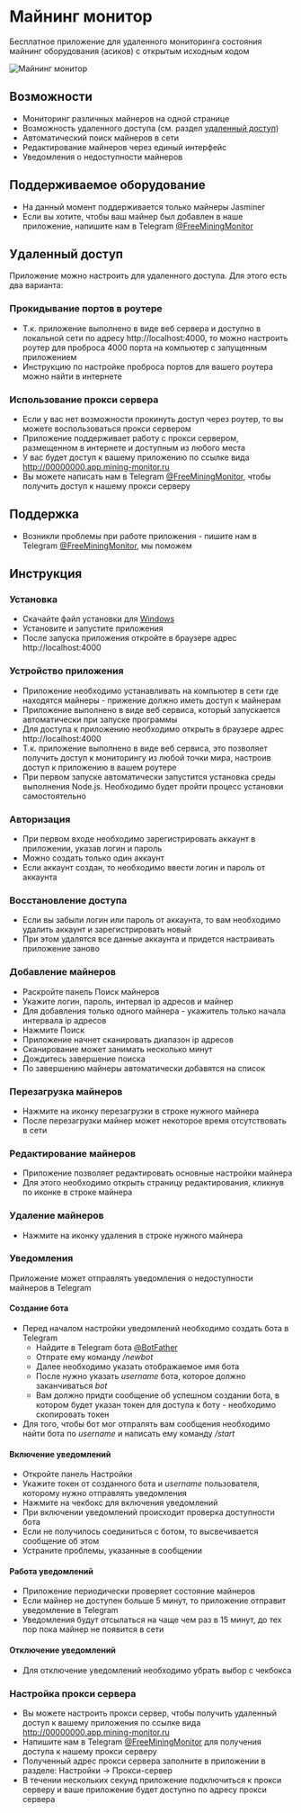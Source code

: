 # Майнинг монитор

Бесплатное приложение для удаленного мониторинга состояния майнинг оборудования (асиков) с открытым исходным кодом

![Майнинг монитор](https://mining-monitor.github.io/mining-monitor/img/mining-monitor.jpg)

## Возможности

* Мониторинг различных майнеров на одной странице
* Возможность удаленного доступа (см. раздел [удаленный доступ](#удаленный-доступ))
* Автоматический поиск майнеров в сети
* Редактирование майнеров через единый интерфейс
* Уведомления о недоступности майнеров

## Поддерживаемое оборудование

* На данный момент поддерживается только майнеры Jasminer
* Если вы хотите, чтобы ваш майнер был добавлен в наше приложение, напишите нам в Telegram [@FreeMiningMonitor](https://t.me/FreeMiningMonitor)

## Удаленный доступ

Приложение можно настроить для удаленного доступа. Для этого есть два варианта:

### Прокидывание портов в роутере

* Т.к. приложение выполнено в виде веб сервера и доступно в локальной сети по адресу http://localhost:4000, то можно настроить роутер для проброса 4000 порта на компьютер с запущенным приложением
* Инструкцию по настройке проброса портов для вашего роутера можно найти в интернете

### Использование прокси сервера

* Если у вас нет возможности прокинуть доступ через роутер, то вы можете воспользоваться прокси сервером
* Приложение поддерживает работу с прокси сервером, размещенном в интернете и доступным из любого места
* У вас будет доступ к вашему приложению по ссылке вида http://00000000.app.mining-monitor.ru
* Вы можете написать нам в Telegram [@FreeMiningMonitor](https://t.me/FreeMiningMonitor), чтобы получить доступ к нашему прокси серверу

## Поддержка

* Возникли проблемы при работе приложения - пишите нам в Telegram [@FreeMiningMonitor](https://t.me/FreeMiningMonitor), мы поможем

## Инструкция

### Установка

* Скачайте файл установки для [Windows](https://mining-monitor.github.io/mining-monitor/desktop/MiningMonitor.v1.0.2.zip)
* Установите и запустите приложения
* После запуска приложения откройте в браузере адрес http://localhost:4000

### Устройство приложения

* Приложение необходимо устанавливать на компьютер в сети где находятся майнеры - прижение должно иметь доступ к майнерам
* Приложение выполнено в виде веб сервиса, который запускается автоматически при запуске программы
* Для доступа к приложению необходимо открыть в браузере адрес http://localhost:4000
* Т.к. приложение выполнено в виде веб сервиса, это позволяет получить доступ к мониторингу из любой точки мира, настроив доступ к приложению в вашем роутере
* При первом запуске автоматически запустится установка среды выполнения Node.js. Необходимо будет пройти процесс установки самостоятельно

### Авторизация

* При первом входе необходимо зарегистрировать аккаунт в приложении, указав логин и пароль
* Можно создать только один аккаунт
* Если аккаунт создан, то необходимо ввести логин и пароль от аккаунта

### Восстановление доступа

* Если вы забыли логин или пароль от аккаунта, то вам необходимо удалить аккаунт и зарегистрировать новый
* При этом удалятся все данные аккаунта и придется настраивать приложение заново

### Добавление майнеров

* Раскройте панель Поиск майнеров
* Укажите логин, пароль, интервал ip адресов и майнер
* Для добавления только одного майнера - укажитель только начала интервала ip адресов
* Нажмите Поиск
* Приложение начнет сканировать диапазон ip адресов
* Сканирование может занимать несколько минут
* Дождитесь завершение поиска
* По завершению майнеры автоматически добавятся на список

### Перезагрузка майнеров

* Нажмите на иконку перезагрузки в строке нужного майнера
* После перезагрузки майнер может некоторое время отсутствовать в сети

### Редактирование майнеров

* Приложение позволяет редактировать основные настройки майнера
* Для этого необходимо открыть страницу редактирования, кликнув по иконке в строке майнера

### Удаление майнеров

* Нажмите на иконку удаления в строке нужного майнера

### Уведомления

Приложение может отправлять уведомления о недоступности майнеров в Telegram

#### Создание бота

* Перед началом настройки уведомлений необходимо создать бота в Telegram
    * Найдите в Telegram бота [@BotFather](https://t.me/BotFather)
    * Отпрате ему команду _/newbot_
    * Далее необходимо указать отображаемое имя бота
    * После нужно указать _username_ бота, которое должно заканчиваться _bot_
    * Вам должно придти сообщение об успешном создании бота, в котором будет указан токен для доступа к боту - необходимо скопировать токен
* Для того, чтобы бот мог отпралять вам сообщения необходимо найти бота по _username_ и написать ему команду _/start_

#### Включение уведомлений

* Откройте панель Настройки
* Укажите токен от созданного бота и _username_ пользователя, которому нужно отправлять уведомления
* Нажмите на чекбокс для включения уведомлений
* При включении уведомлений происходит проверка доступности бота
* Если не получилось соединиться с ботом, то высвечивается сообщение об этом
* Устраните проблемы, указанные в сообщении

#### Работа уведомлений

* Приложение периодически проверяет состояние майнеров
* Если майнер не доступен больше 5 минут, то приложение отправит уведомление в Telegram
* Уведомления будут отсылаться на чаще чем раз в 15 минут, до тех пор пока майнер не появится в сети

#### Отключение уведомлений

* Для отключение уведомлений необходимо убрать выбор с чекбокса

### Настройка прокси сервера

* Вы можете настроить прокси сервер, чтобы получить удаленный доступ к вашему приложения по ссылке вида http://00000000.app.mining-monitor.ru
* Напишите нам в Telegram [@FreeMiningMonitor](https://t.me/FreeMiningMonitor) для получения доступа к нашему прокси серверу
* Полученный адрес прокси сервера заполните в приложении в разделе: Настройки -> Прокси-сервер
* В течении нескольких секунд приложение подключиться к прокси серверу и ваше приложение будет доступно по адресу прокси сервера